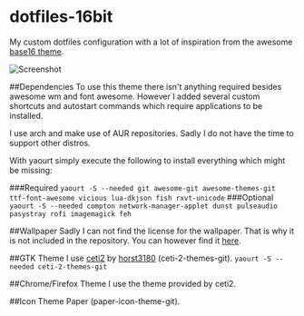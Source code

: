 # dotfiles-16bit
My custom dotfiles configuration with a lot of inspiration from the awesome [base16 theme](https://github.com/chriskempson/base16).

![Screenshot](https://raw.githubusercontent.com/razem-io/dotfiles-16bit/master/screenshot.png)

##Dependencies
To use this theme there isn't anything required besides awesome wm and font awesome.
However I added several custom shortcuts and autostart commands which 
require applications to be installed.

I use arch and make use of AUR repositories. Sadly I do not have the time to support other distros.

With yaourt simply execute the following to install everything which might be missing:

###Required
`yaourt -S --needed git awesome-git awesome-themes-git ttf-font-awesome vicious lua-dkjson fish rxvt-unicode`
###Optional
`yaourt -S --needed compton network-manager-applet dunst pulseaudio pasystray rofi imagemagick feh`

##Wallpaper
Sadly I can not find the license for the wallpaper. That is why it is not included in the repository. 
You can however find it [here](http://imgur.com/FI5cosR).

##GTK Theme
I use [ceti2](https://github.com/horst3180/ceti-2-theme) by [horst3180](https://github.com/horst3180/) (ceti-2-themes-git).
`yaourt -S --needed ceti-2-themes-git`

##Chrome/Firefox Theme
I use the theme provided by ceti2.

##Icon Theme
Paper (paper-icon-theme-git).

